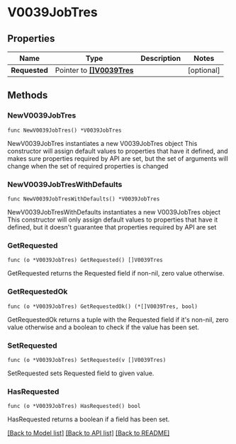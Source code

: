 # V0039JobTres

## Properties

Name | Type | Description | Notes
------------ | ------------- | ------------- | -------------
**Requested** | Pointer to [**[]V0039Tres**](V0039Tres.md) |  | [optional] 

## Methods

### NewV0039JobTres

`func NewV0039JobTres() *V0039JobTres`

NewV0039JobTres instantiates a new V0039JobTres object
This constructor will assign default values to properties that have it defined,
and makes sure properties required by API are set, but the set of arguments
will change when the set of required properties is changed

### NewV0039JobTresWithDefaults

`func NewV0039JobTresWithDefaults() *V0039JobTres`

NewV0039JobTresWithDefaults instantiates a new V0039JobTres object
This constructor will only assign default values to properties that have it defined,
but it doesn't guarantee that properties required by API are set

### GetRequested

`func (o *V0039JobTres) GetRequested() []V0039Tres`

GetRequested returns the Requested field if non-nil, zero value otherwise.

### GetRequestedOk

`func (o *V0039JobTres) GetRequestedOk() (*[]V0039Tres, bool)`

GetRequestedOk returns a tuple with the Requested field if it's non-nil, zero value otherwise
and a boolean to check if the value has been set.

### SetRequested

`func (o *V0039JobTres) SetRequested(v []V0039Tres)`

SetRequested sets Requested field to given value.

### HasRequested

`func (o *V0039JobTres) HasRequested() bool`

HasRequested returns a boolean if a field has been set.


[[Back to Model list]](../README.md#documentation-for-models) [[Back to API list]](../README.md#documentation-for-api-endpoints) [[Back to README]](../README.md)


